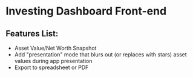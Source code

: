# Investing Dashboard Front-end

## Features List:
- Asset Value/Net Worth Snapshot
- Add "presentation" mode that blurs out (or replaces with stars) asset values during app presentation
- Export to spreadsheet or PDF
